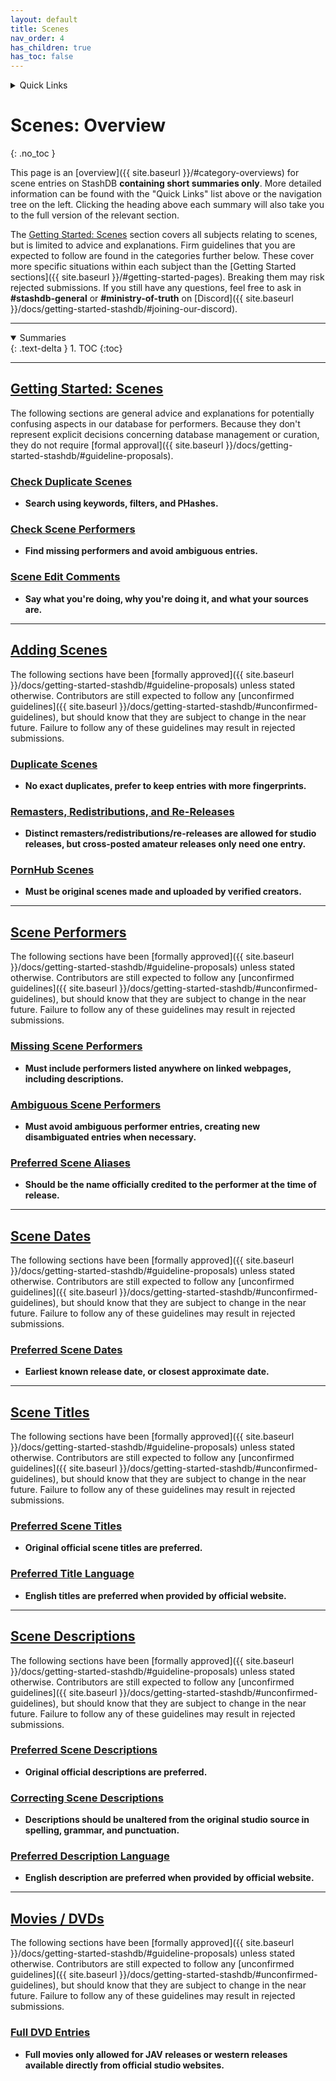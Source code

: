 ```yaml
---
layout: default
title: Scenes
nav_order: 4
has_children: true
has_toc: false
---
```


<details markdown="block">
  <summary>
    Quick Links
  </summary>
  {: .text-delta }
1. [Getting Started: Scenes](getting-started-scenes)
2. [Adding Scenes](adding-scenes)
3. [Scene Performers](scene-performers)
4. [Scene Dates](scene-dates)
5. [Scene Titles](scene-dates)
6. [Scene Descriptions](scene-dates)
7. [Movies / DVDs](movies-dvds)
</details>

# **Scenes: Overview**
{: .no_toc }

This page is an [overview]({{ site.baseurl }}/#category-overviews) for scene entries on StashDB **containing short summaries only**. More detailed information can be found with the "Quick Links" list above or the navigation tree on the left. Clicking the heading above each summary will also take you to the full version of the relevant section.

The [Getting Started: Scenes](getting-started-scenes) section covers all subjects relating to scenes, but is limited to advice and explanations. Firm guidelines that you are expected to follow are found in the categories further below. These cover more specific situations within each subject than the [Getting Started sections]({{ site.baseurl }}/#getting-started-pages). Breaking them may risk rejected submissions. If you still have any questions, feel free to ask in **#stashdb-general** or **#ministry-of-truth** on [Discord]({{ site.baseurl }}/docs/getting-started-stashdb/#joining-our-discord).

***

<details open markdown="block">
  <summary>
    Summaries
  </summary>
  {: .text-delta }
1. TOC
{:toc}
</details>

***

## **[Getting Started: Scenes](getting-started-scenes)**
The following sections are general advice and explanations for potentially confusing aspects in our database for performers. Because they don't represent explicit decisions concerning database management or curation, they do not require [formal approval]({{ site.baseurl }}/docs/getting-started-stashdb/#guideline-proposals).

### [Check Duplicate Scenes](getting-started-scenes#check-duplicate-scenes)
  - **Search using keywords, filters, and PHashes.**

### [Check Scene Performers](getting-started-scenes#check-scene-performers)
  - **Find missing performers and avoid ambiguous entries.**

### [Scene Edit Comments](getting-started-scenes#scene-edit-comments)
  - **Say what you're doing, why you're doing it, and what your sources are.**

***

## **[Adding Scenes](adding-scenes)**
The following sections have been [formally approved]({{ site.baseurl }}/docs/getting-started-stashdb/#guideline-proposals) unless stated otherwise. Contributors are still expected to follow any [unconfirmed guidelines]({{ site.baseurl }}/docs/getting-started-stashdb/#unconfirmed-guidelines), but should know that they are subject to change in the near future. Failure to follow any of these guidelines may result in rejected submissions.

### [Duplicate Scenes](adding-scenes#duplicate-scenes)
  - **No exact duplicates, prefer to keep entries with more fingerprints.**

### [Remasters, Redistributions, and Re-Releases](adding-scenes#remasters-redistributions-and-re-releases)
  - **Distinct remasters/redistributions/re-releases are allowed for studio releases, but cross-posted amateur releases only need one entry.**

### [PornHub Scenes](adding-scenes#pornhub-scenes)
  - **Must be original scenes made and uploaded by verified creators.**

***

## **[Scene Performers](scene-performers)**
The following sections have been [formally approved]({{ site.baseurl }}/docs/getting-started-stashdb/#guideline-proposals) unless stated otherwise. Contributors are still expected to follow any [unconfirmed guidelines]({{ site.baseurl }}/docs/getting-started-stashdb/#unconfirmed-guidelines), but should know that they are subject to change in the near future. Failure to follow any of these guidelines may result in rejected submissions.

### [Missing Scene Performers](scene-performers#missing-scene-performers)
  - **Must include performers listed anywhere on linked webpages, including descriptions.**

### [Ambiguous Scene Performers](scene-performers#ambiguous-scene-performers)
  - **Must avoid ambiguous performer entries, creating new disambiguated entries when necessary.**

### [Preferred Scene Aliases](scene-performers#preferred-scene-aliases)
  - **Should be the name officially credited to the performer at the time of release.**

***

## **[Scene Dates](scene-dates)**
The following sections have been [formally approved]({{ site.baseurl }}/docs/getting-started-stashdb/#guideline-proposals) unless stated otherwise. Contributors are still expected to follow any [unconfirmed guidelines]({{ site.baseurl }}/docs/getting-started-stashdb/#unconfirmed-guidelines), but should know that they are subject to change in the near future. Failure to follow any of these guidelines may result in rejected submissions.

### [Preferred Scene Dates](scene-dates#preferred-scene-dates)
  - **Earliest known release date, or closest approximate date.**

***

## **[Scene Titles](scene-titles)**
The following sections have been [formally approved]({{ site.baseurl }}/docs/getting-started-stashdb/#guideline-proposals) unless stated otherwise. Contributors are still expected to follow any [unconfirmed guidelines]({{ site.baseurl }}/docs/getting-started-stashdb/#unconfirmed-guidelines), but should know that they are subject to change in the near future. Failure to follow any of these guidelines may result in rejected submissions.

### [Preferred Scene Titles](scene-titles#preferred-scene-titles)
  - **Original official scene titles are preferred.**

### [Preferred Title Language](scene-titles#preferred-title-language)
  - **English titles are preferred when provided by official website.**

***

## **[Scene Descriptions](scene-descriptions)**
The following sections have been [formally approved]({{ site.baseurl }}/docs/getting-started-stashdb/#guideline-proposals) unless stated otherwise. Contributors are still expected to follow any [unconfirmed guidelines]({{ site.baseurl }}/docs/getting-started-stashdb/#unconfirmed-guidelines), but should know that they are subject to change in the near future. Failure to follow any of these guidelines may result in rejected submissions.

### [Preferred Scene Descriptions](scene-descriptions#preferred-scene-descriptions)
  - **Original official descriptions are preferred.**

### [Correcting Scene Descriptions](scene-descriptions#correcting-scene-descriptions)
  - **Descriptions should be unaltered from the original studio source in spelling, grammar, and punctuation.**

### [Preferred Description Language](scene-descriptions#preferred-description-language)
  - **English description are preferred when provided by official website.**

***

## **[Movies / DVDs](movies-dvds)**
The following sections have been [formally approved]({{ site.baseurl }}/docs/getting-started-stashdb/#guideline-proposals) unless stated otherwise. Contributors are still expected to follow any [unconfirmed guidelines]({{ site.baseurl }}/docs/getting-started-stashdb/#unconfirmed-guidelines), but should know that they are subject to change in the near future. Failure to follow any of these guidelines may result in rejected submissions.

### [Full DVD Entries](#full-dvd-entries)
  - **Full movies only allowed for JAV releases or western releases available directly from official studio websites.**
